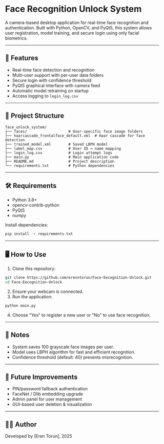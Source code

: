 # Face Recognition Unlock System

A camera-based desktop application for real-time face recognition and authentication. Built with Python, OpenCV, and PyQt5, this system allows user registration, model training, and secure login using only facial biometrics.

---

## 🚀 Features

* Real-time face detection and recognition
* Multi-user support with per-user data folders
* Secure login with confidence threshold
* PyQt5 graphical interface with camera feed
* Automatic model retraining on startup
* Access logging to `login_log.csv`

---

## 📁 Project Structure

```
face_unlock_system/
├── faces/                   # User-specific face image folders
├── haarcascade_frontalface_default.xml  # Haar cascade for face detection
├── trained_model.xml        # Saved LBPH model
├── label_map.csv            # User ID ↔ name mapping
├── login_log.csv            # Login attempt logs
├── main.py                  # Main application code
├── README.md                # Project description
└── requirements.txt         # Python dependencies
```

---

## 🛠️ Requirements

* Python 3.8+
* opencv-contrib-python
* PyQt5
* numpy

Install dependencies:

```bash
pip install -r requirements.txt
```

---

## 🖥️ How to Use

1. Clone this repository:

```bash
git clone https://github.com/erenntorun/Face-Eecognition-Unlock.git
cd Face-Eecognition-Unlock
```

2. Ensure your webcam is connected.
3. Run the application:

```bash
python main.py
```

4. Choose "Yes" to register a new user or "No" to use face recognition.

---

## 📌 Notes

* System saves 100 grayscale face images per user.
* Model uses LBPH algorithm for fast and efficient recognition.
* Confidence threshold (default: 40) prevents misrecognition.

---

## 🧠 Future Improvements

* PIN/password fallback authentication
* FaceNet / Dlib embedding upgrade
* Admin panel for user management
* GUI-based user deletion & visualization

---

## 🙋‍♂️ Author

Developed by \[Eren Torun], 2025
